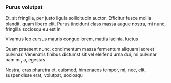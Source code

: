 ### Purus volutpat

Et, sit fringilla, per justo ligula sollicitudin auctor. Efficitur fusce mollis blandit, quam libero elit. Purus tincidunt class massa augue nostra, mi nunc, fringilla sociosqu eu est in

Vivamus leo cursus mauris congue lorem, mattis lacinia, luctus

Quam praesent nunc, condimentum massa fermentum aliquam laoreet pulvinar. Venenatis finibus dictumst sit vel eleifend urna dui, mi pulvinar nam mi, a, egestas

Nostra, cras pharetra et, euismod, himenaeos tempor, mi, nec, elit, suspendisse erat, volutpat, sociosqu


